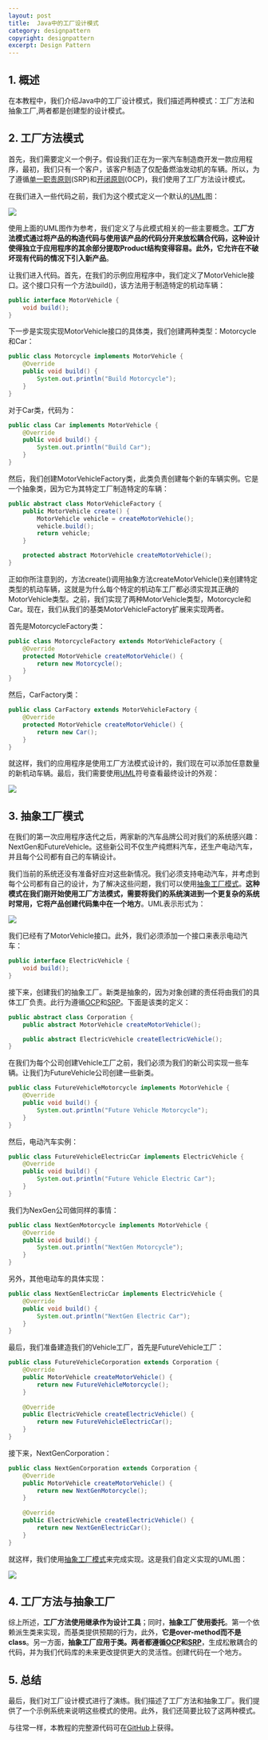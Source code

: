 ```yaml
---
layout: post
title:  Java中的工厂设计模式
category: designpattern
copyright: designpattern
excerpt: Design Pattern
---
```


## 1. 概述

在本教程中，我们介绍Java中的工厂设计模式，我们描述两种模式：工厂方法和抽象工厂,两者都是创建型的设计模式。

## 2. 工厂方法模式

首先，我们需要定义一个例子。假设我们正在为一家汽车制造商开发一款应用程序，最初，我们只有一个客户，该客户制造了仅配备燃油发动机的车辆。所以，为了遵循[单一职责原则]()(SRP)和[开闭原则]()(OCP)，我们使用了工厂方法设计模式。

在我们进入一些代码之前，我们为这个模式定义一个默认的[UML]()图：

![](/assets/images/2023/designpattern/javafactorypattern01.png)

使用上面的UML图作为参考，我们定义了与此模式相关的一些主要概念。**工厂方法模式通过将产品的构造代码与使用该产品的代码分开来放松耦合代码，这种设计使得独立于应用程序的其余部分提取Product结构变得容易。此外，它允许在不破坏现有代码的情况下引入新产品**。

让我们进入代码。首先，在我们的示例应用程序中，我们定义了MotorVehicle接口。这个接口只有一个方法build()，该方法用于制造特定的机动车辆：

```java
public interface MotorVehicle {
    void build();
}
```

下一步是实现实现MotorVehicle接口的具体类，我们创建两种类型：Motorcycle和Car：

```java
public class Motorcycle implements MotorVehicle {
    @Override
    public void build() {
        System.out.println("Build Motorcycle");
    }
}
```

对于Car类，代码为：

```java
public class Car implements MotorVehicle {
    @Override
    public void build() {
        System.out.println("Build Car");
    }
}
```

然后，我们创建MotorVehicleFactory类，此类负责创建每个新的车辆实例。它是一个抽象类，因为它为其特定工厂制造特定的车辆：

```java
public abstract class MotorVehicleFactory {
    public MotorVehicle create() {
        MotorVehicle vehicle = createMotorVehicle();
        vehicle.build();
        return vehicle;
    }

    protected abstract MotorVehicle createMotorVehicle();
}
```

正如你所注意到的，方法create()调用抽象方法createMotorVehicle()来创建特定类型的机动车辆，这就是为什么每个特定的机动车工厂都必须实现其正确的MotorVehicle类型。之前，我们实现了两种MotorVehicle类型，Motorcycle和Car。现在，我们从我们的基类MotorVehicleFactory扩展来实现两者。

首先是MotorcycleFactory类：

```java
public class MotorcycleFactory extends MotorVehicleFactory {
    @Override
    protected MotorVehicle createMotorVehicle() {
        return new Motorcycle();
    }
}
```

然后，CarFactory类：

```java
public class CarFactory extends MotorVehicleFactory {
    @Override
    protected MotorVehicle createMotorVehicle() {
        return new Car();
    }
}
```

就这样，我们的应用程序是使用工厂方法模式设计的，我们现在可以添加任意数量的新机动车辆。最后，我们需要使用[UML]()符号查看最终设计的外观：

![](/assets/images/2023/designpattern/javafactorypattern02.png)

## 3. 抽象工厂模式

在我们的第一次应用程序迭代之后，两家新的汽车品牌公司对我们的系统感兴趣：NextGen和FutureVehicle。这些新公司不仅生产纯燃料汽车，还生产电动汽车，并且每个公司都有自己的车辆设计。

我们当前的系统还没有准备好应对这些新情况。我们必须支持电动汽车，并考虑到每个公司都有自己的设计，为了解决这些问题，我们可以使用[抽象工厂模式]()。**这种模式在我们刚开始使用工厂方法模式，需要将我们的系统演进到一个更复杂的系统时常用，它将产品创建代码集中在一个地方**。UML表示形式为：

![](/assets/images/2023/designpattern/javafactorypattern03.png)

我们已经有了MotorVehicle接口。此外，我们必须添加一个接口来表示电动汽车：

```java
public interface ElectricVehicle {
    void build();
}
```

接下来，创建我们的抽象工厂。新类是抽象的，因为对象创建的责任将由我们的具体工厂负责。此行为遵循[OCP]()和[SRP]()。下面是该类的定义：

```java
public abstract class Corporation {
    public abstract MotorVehicle createMotorVehicle();

    public abstract ElectricVehicle createElectricVehicle();
}
```

在我们为每个公司创建Vehicle工厂之前，我们必须为我们的新公司实现一些车辆。让我们为FutureVehicle公司创建一些新类。

```java
public class FutureVehicleMotorcycle implements MotorVehicle {
    @Override
    public void build() {
        System.out.println("Future Vehicle Motorcycle");
    }
}
```

然后，电动汽车实例：

```java
public class FutureVehicleElectricCar implements ElectricVehicle {
    @Override
    public void build() {
        System.out.println("Future Vehicle Electric Car");
    }
}
```

我们为NexGen公司做同样的事情：

```java
public class NextGenMotorcycle implements MotorVehicle {
    @Override
    public void build() {
        System.out.println("NextGen Motorcycle");
    }
}
```

另外，其他电动车的具体实现：

```java
public class NextGenElectricCar implements ElectricVehicle {
    @Override
    public void build() {
        System.out.println("NextGen Electric Car");
    }
}
```

最后，我们准备建造我们的Vehicle工厂，首先是FutureVehicle工厂：

```java
public class FutureVehicleCorporation extends Corporation {
    @Override
    public MotorVehicle createMotorVehicle() {
        return new FutureVehicleMotorcycle();
    }
    
    @Override
    public ElectricVehicle createElectricVehicle() {
        return new FutureVehicleElectricCar();
    }
}
```

接下来，NextGenCorporation：

```java
public class NextGenCorporation extends Corporation {
    @Override
    public MotorVehicle createMotorVehicle() {
        return new NextGenMotorcycle();
    }
    
    @Override
    public ElectricVehicle createElectricVehicle() {
        return new NextGenElectricCar();
    }
}
```

就这样，我们使用[抽象工厂模式]()来完成实现。这是我们自定义实现的UML图：

![](/assets/images/2023/designpattern/javafactorypattern04.png)

## 4. 工厂方法与抽象工厂

综上所述，**工厂方法使用继承作为设计工具**；同时，**抽象工厂使用委托**。第一个依赖派生类来实现，而基类提供预期的行为，此外，**它是over-method而不是class**。另一方面，**抽象工厂应用于类。两者都遵循[OCP]()和[SRP]()**，生成松散耦合的代码，并为我们代码库的未来更改提供更大的灵活性。创建代码在一个地方。

## 5. 总结

最后，我们对工厂设计模式进行了演练。我们描述了工厂方法和抽象工厂。我们提供了一个示例系统来说明这些模式的使用。此外，我们还简要比较了这两种模式。

与往常一样，本教程的完整源代码可在[GitHub](https://github.com/tuyucheng7/taketoday-tutorial4j/tree/master/design-patterns-modules)上获得。